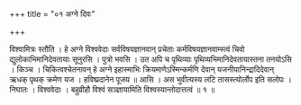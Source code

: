 +++
title = "०१ अग्ने दिवः"

+++

विश्वामित्रः स्तौति । हे अग्ने विश्ववेदाः सर्वविषयज्ञानवान् प्रचेताः कर्मविषयज्ञानवाम्स्त्वं चिवो द्युलोकाभिमानिदेवतायाः सूनुरसि । पुत्रो भवसि । उत अपि च पृथिव्याः पृथिव्यभिमानिदेवतायास्तना तनयोऽसि । किञ्च । चिकित्वश्चेतनावन् हे अग्ने इहास्माभिः क्रियमाणेऽस्मिन्कर्मणि देवान् यजनीयानिन्द्रादिदेवान् ऋधक् पृथक् क्रमेण यज । हविष्प्रदानेन पूजय ॥ आसि । अस भुवीत्यस्य लटि तासस्त्योर्लोप इति सलोपः । निघातः । विश्ववेदाः । बहुव्रीहौ विश्वं सञ्ज्ञायामिति विश्वस्यान्तोदात्तत्वं ॥ १ ॥